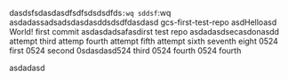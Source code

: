 dasdsfsdasdasdfsdfsdsdsdfds`:wq
sddsf`:wq
asdadassadsadsdasdasddsdsdfdasdasd gcs-first-test-repo
asdHelloasd World! first commit
asdasdadsafasdirst test repo
asdadasdsecasdonasdd attempt
third attemp
fourth attempt
fifth attempt
sixth
seventh
eight
0524 first
0524 second
0sdasdasd524 third
0524 fourth
0524 fourth




asdadasd






